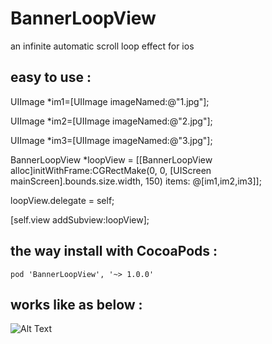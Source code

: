 # BannerLoopView
 an infinite automatic scroll loop effect for ios
##  easy to use  :

  UIImage *im1=[UIImage imageNamed:@"1.jpg"];
  
  UIImage *im2=[UIImage imageNamed:@"2.jpg"];
  
  UIImage *im3=[UIImage imageNamed:@"3.jpg"];
    
  BannerLoopView *loopView = [[BannerLoopView alloc]initWithFrame:CGRectMake(0, 0, [UIScreen mainScreen].bounds.size.width, 150) items: @[im1,im2,im3]];
  
   loopView.delegate = self;
  
   [self.view addSubview:loopView];
   
##   the way install with CocoaPods  :

    pod 'BannerLoopView', '~> 1.0.0'
   

##  works like as below  :

![Alt Text](https://github.com/tedy51/BannerLoop/raw/master/bannerLoop/loopView.gif)
